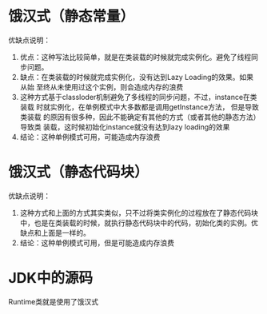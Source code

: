 # 饿汉式（静态常量）

优缺点说明：

1) 优点：这种写法比较简单，就是在类装载的时候就完成实例化。避免了线程同 步问题。
2) 缺点：在类装载的时候就完成实例化，没有达到Lazy Loading的效果。如果从始 至终从未使用过这个实例，则会造成内存的浪费
3) 这种方式基于classloder机制避免了多线程的同步问题，不过，instance在类装载 时就实例化，在单例模式中大多数都是调用getInstance方法， 但是导致类装载
   的原因有很多种，因此不能确定有其他的方式（或者其他的静态方法）导致类 装载，这时候初始化instance就没有达到lazy loading的效果
4) 结论：这种单例模式可用，可能造成内存浪费

# 饿汉式（静态代码块）

优缺点说明：

1) 这种方式和上面的方式其实类似，只不过将类实例化的过程放在了静态代码块 中，也是在类装载的时候，就执行静态代码块中的代码，初始化类的实例。优 缺点和上面是一样的。
2) 结论：这种单例模式可用，但是可能造成内存浪费

# JDK中的源码

Runtime类就是使用了饿汉式